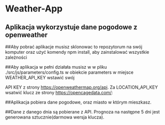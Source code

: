# Weather-App

## Aplikacja wykorzystuje dane pogodowe z openweather

##Aby pobrać aplikacje musisz sklonowac to repozytorum na swój komputer oraz użyć komendy npm install, aby zainstalować wszystkie zależności

##Aby aplikacja w pełni działała musisz w w pliku ./src/js/parameters/config.ts w obiekcie parameters w miejsce WEATHER_API_KEY wstawić swój

API KEY z strony https://openweathermap.org/api. Za LOCATION_API_KEY wsatwić klucz ze strony https://opencagedata.com/:

##Aplikacja pobiera dane pogodowe, oraz miasto w którym mieszkasz.

##Dane z danego dnia są pobierane z API. Prognoza na następne 5 dni jest generowana sztucznie(darmowa wersja klucza).



